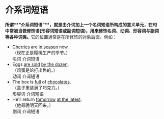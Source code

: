 # 介系词短语

<b>所谓**“介系词短语”**，就是由介词加上一个名词短语所构成的意义单元，在句中常被当做修饰语(形容词短语或副词短语)，用来修饰名词、动词、形容词与副词等各种词类。</b>它的位置通常是在所修饰的对象后面。例如：  

- <u>Cherries</u> are <u>in season</u> now.   
（现在正是樱桃生产的季节。)  
名词 介词短语  
- Eggs <u>are sold</u> <u>by the dozen</u>.   
（鸡蛋是论打出售的。）  
动词 介词短语   
- The box is <u>full</u> of <u>chocolates</u>.  
（盒子里装满了巧克力。）  
形容词 介词短语  
- He'll return <u>tomorrow</u> <u>at the latest</u>.  
（他最晚明天回来。）  
副词 介词短语